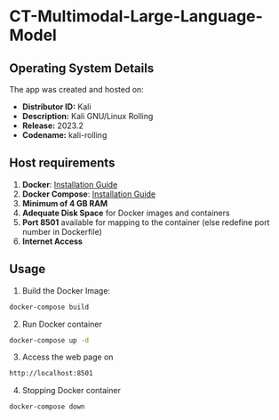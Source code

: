 # CT-Multimodal-Large-Language-Model

## Operating System Details
The app was created and hosted on:
- **Distributor ID:** Kali
- **Description:** Kali GNU/Linux Rolling
- **Release:** 2023.2
- **Codename:** kali-rolling

## Host requirements
1. **Docker**: [Installation Guide](https://docs.docker.com/engine/install/)
2. **Docker Compose**: [Installation Guide](https://docs.docker.com/compose/install/)
3. **Minimum of 4 GB RAM**
4. **Adequate Disk Space** for Docker images and containers
5. **Port 8501** available for mapping to the container (else redefine port number in Dockerfile)
6. **Internet Access**

## Usage
1.  Build the Docker Image:
```zsh
docker-compose build
```

2.  Run Docker container
```zsh
docker-compose up -d
```
3.  Access the web page on
```zsh
http://localhost:8501
```
4.  Stopping Docker container
```zsh
docker-compose down
```
